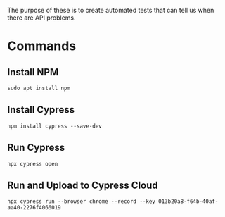 The purpose of these is to create automated tests that can tell us when there are API problems. 

# Commands

## Install NPM

```
sudo apt install npm
```

## Install Cypress

```
npm install cypress --save-dev
```

## Run Cypress

```
npx cypress open
```

## Run and Upload to Cypress Cloud

```
npx cypress run --browser chrome --record --key 013b20a8-f64b-40af-aa40-2276f4066019
```

